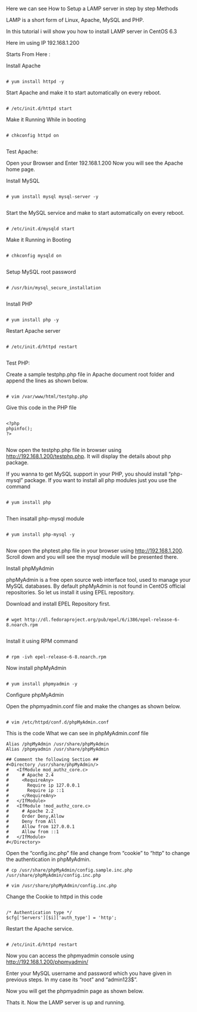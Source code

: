 Here we can see How to Setup a LAMP server in step by step Methods

LAMP is a short form of Linux, Apache, MySQL and PHP. 


In this tutorial i will show you how to install LAMP server in CentOS 6.3


Here im using IP 192.168.1.200


Starts From Here : 


Install Apache


```

# yum install httpd -y

```

Start Apache and make it to start automatically on every reboot.


```

# /etc/init.d/httpd start

```

Make it Running While in booting 



```

# chkconfig httpd on


```


Test Apache:

Open your Browser and Enter 192.168.1.200 Now you will see the Apache home page.






Install MySQL


```

# yum install mysql mysql-server -y


```

Start the MySQL service and make to start automatically on every reboot.


```

# /etc/init.d/mysqld start

```

Make it Running in Booting 


```

# chkconfig mysqld on


```

Setup MySQL root password


```

# /usr/bin/mysql_secure_installation


```


Install PHP


```

# yum install php -y

```

Restart Apache server


```

# /etc/init.d/httpd restart


```

Test PHP:


Create a sample testphp.php file in Apache document root folder and append the lines as shown below.


```

# vim /var/www/html/testphp.php

```


Give this code in the PHP file



```

<?php
phpinfo();
?>


```


Now open the testphp.php file in browser using http://192.168.1.200/testphp.php. It will display the details about php package.


If you wanna to get MySQL support in your PHP, you should install “php-mysql” package. If you want to install all php modules just you use the command 


```

# yum install php


```

Then insatall php-mysql module 


```

# yum install php-mysql -y


```

Now open the phptest.php file in your browser using http://192.168.1.200. Scroll down and you will see the mysql module will be presented there.


Install phpMyAdmin


phpMyAdmin is a free open source web interface tool, used to manage your MySQL databases. By default phpMyAdmin is not found in CentOS official repositories. So let us install it using EPEL repository.

Download and install EPEL Repository first.


```

# wget http://dl.fedoraproject.org/pub/epel/6/i386/epel-release-6-8.noarch.rpm


```
Install it using RPM command


```

# rpm -ivh epel-release-6-8.noarch.rpm

```

Now install phpMyAdmin


```

# yum install phpmyadmin -y

```

Configure phpMyAdmin

Open the phpmyadmin.conf file and make the changes as shown below.


```

# vim /etc/httpd/conf.d/phpMyAdmin.conf

```

This is the code What we can see in phpMyAdmin.conf file


```
Alias /phpMyAdmin /usr/share/phpMyAdmin
Alias /phpmyadmin /usr/share/phpMyAdmin

## Comment the following Section ##
#<Directory /usr/share/phpMyAdmin/>
#   <IfModule mod_authz_core.c>
#     # Apache 2.4
#     <RequireAny>
#       Require ip 127.0.0.1
#       Require ip ::1
#     </RequireAny>
#   </IfModule>
#   <IfModule !mod_authz_core.c>
#     # Apache 2.2
#     Order Deny,Allow
#     Deny from All
#     Allow from 127.0.0.1
#     Allow from ::1
#   </IfModule>
#</Directory>

```

Open the “config.inc.php” file and change from “cookie” to “http” to change the authentication in phpMyAdmin.


```
# cp /usr/share/phpMyAdmin/config.sample.inc.php /usr/share/phpMyAdmin/config.inc.php 

# vim /usr/share/phpMyAdmin/config.inc.php 

```

Change the Cookie to httpd in this code 


```

/* Authentication type */
$cfg['Servers'][$i]['auth_type'] = 'http';

```


Restart the Apache service.


```

# /etc/init.d/httpd restart

```

Now you can access the phpmyadmin console using http://192.168.1.200/phpmyadmin/


Enter your MySQL username and password which you have given in previous steps. In my case its “root” and “admin123$”.


Now you will get the phpmyadmin page as shown below. 


Thats it. Now the LAMP server is up and running.



